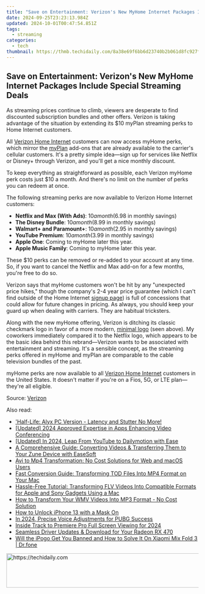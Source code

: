 ```yaml
---
title: "Save on Entertainment: Verizon's New MyHome Internet Packages Include Special Streaming Deals"
date: 2024-09-25T23:23:13.984Z
updated: 2024-10-01T00:47:54.851Z
tags:
  - streaming
categories:
  - tech
thumbnail: https://thmb.techidaily.com/8a38e69f6bb6d23740b2b061d8fc927f2b1d57e63f504706f437480fcde8cc73.jpg
---
```


## Save on Entertainment: Verizon's New MyHome Internet Packages Include Special Streaming Deals

As streaming prices continue to climb, viewers are desperate to find discounted subscription bundles and other offers. Verizon is taking advantage of the situation by extending its $10 myPlan streaming perks to Home Internet customers.

 All [Verizon Home Internet](https://www.anrdoezrs.net/links/3607085/type/dlg/sid/UUhtgUeUpU2003845/https://www.verizon.com/home/internet/) customers can now access myHome perks, which mirror the [myPlan](https://extra-information.techidaily.com/becoming-a-true-connoisseur-of-srt-text-creation-for-2024/) add-ons that are already available to the carrier's cellular customers. It's a pretty simple idea—sign up for services like Netflix or Disney+ through Verizon, and you'll get a nice monthly discount.

 To keep everything as straightforward as possible, each Verizon myHome perk costs just $10 a month. And there's no limit on the number of perks you can redeem at once.

 The following streaming perks are now available to Verizon Home Internet customers:

* **Netflix and Max (With Ads)**: $10 a month ($6.98 in monthly savings)
* **The Disney Bundle**: $10 a month ($8.99 in monthly savings)
* **Walmart+ and Paramount+**: $10 a month ($2.95 in monthly savings)
* **YouTube Premium**: $10 a month ($3.99 in monthly savings)
* **Apple One**: Coming to myHome later this year.
* **Apple Music Family**: Coming to myHome later this year.

 These $10 perks can be removed or re-added to your account at any time. So, if you want to cancel the Netflix and Max add-on for a few months, you're free to do so.

 Verizon says that myHome customers won't be hit by any "unexpected price hikes," though the company's 2-4 year price guarantee (which I can't find outside of the Home Internet [signup page](https://www.anrdoezrs.net/links/3607085/type/dlg/sid/UUhtgUeUpU2003845/https://www.verizon.com/home/internet/)) is full of concessions that could allow for future changes in pricing. As always, you should keep your guard up when dealing with carriers. They are habitual tricksters.

 Along with the new myHome offering, Verizon is ditching its classic checkmark logo in favor of a more modern, [minimal logo](https://www.anrdoezrs.net/links/3607085/type/dlg/sid/UUhtgUeUpU2003845/https://www.verizon.com/about/news/verizon-refreshes-the-brand) (seen above). My coworkers immediately compared it to the Netflix logo, which appears to be the basic idea behind this rebrand—Verizon wants to be associated with entertainment and streaming. It's a sensible concept, as the streaming perks offered in myHome and myPlan are comparable to the cable television bundles of the past.

 myHome perks are now available to all [Verizon Home Internet](https://www.anrdoezrs.net/links/3607085/type/dlg/sid/UUhtgUeUpU2003845/https://www.verizon.com/home/internet/) customers in the United States. It doesn't matter if you're on a Fios, 5G, or LTE plan—they're all eligible.

 Source: [Verizon](https://www.anrdoezrs.net/links/3607085/type/dlg/sid/UUhtgUeUpU2003845/https://www.verizon.com/about/news/verizon-introduces-myhome)

<ins class="adsbygoogle"
     style="display:block"
     data-ad-format="autorelaxed"
     data-ad-client="ca-pub-7571918770474297"
     data-ad-slot="1223367746"></ins>

<ins class="adsbygoogle"
     style="display:block"
     data-ad-client="ca-pub-7571918770474297"
     data-ad-slot="8358498916"
     data-ad-format="auto"
     data-full-width-responsive="true"></ins>

<span class="atpl-alsoreadstyle">Also read:</span>
<div><ul>
<li><a href="https://win-solutions.techidaily.com/half-life-alyx-pc-version-latency-and-stutter-no-more/"><u>'Half-Life: Alyx PC Version - Latency and Stutter No More!</u></a></li>
<li><a href="https://video-screen-grab.techidaily.com/updated-2024-approved-expertise-in-apps-enhancing-video-conferencing/"><u>[Updated] 2024 Approved Expertise in Apps Enhancing Video Conferencing</u></a></li>
<li><a href="https://youtube-data.techidaily.com/ed-in-2024-leap-from-youtube-to-dailymotion-with-ease/"><u>[Updated] In 2024, Leap From YouTube to Dailymotion with Ease</u></a></li>
<li><a href="https://media-tips.techidaily.com/a-comprehensive-guide-converting-videos-and-transferring-them-to-your-zune-device-with-easesoft/"><u>A Comprehensive Guide: Converting Videos & Transferring Them to Your Zune Device with EaseSoft</u></a></li>
<li><a href="https://media-tips.techidaily.com/avi-to-mp4-transformation-no-cost-solutions-for-web-and-macos-users/"><u>Avi to Mp4 Transformation: No Cost Solutions for Web and macOS Users</u></a></li>
<li><a href="https://media-tips.techidaily.com/fast-conversion-guide-transforming-tod-files-into-mp4-format-on-your-mac/"><u>Fast Conversion Guide: Transforming TOD Files Into MP4 Format on Your Mac</u></a></li>
<li><a href="https://media-tips.techidaily.com/hassle-free-tutorial-transforming-flv-videos-into-compatible-formats-for-apple-and-sony-gadgets-using-a-mac/"><u>Hassle-Free Tutorial: Transforming FLV Videos Into Compatible Formats for Apple and Sony Gadgets Using a Mac</u></a></li>
<li><a href="https://media-tips.techidaily.com/1723620214979-how-to-transform-your-wmv-videos-into-mp3-format-no-cost-solution/"><u>How to Transform Your WMV Videos Into MP3 Format - No Cost Solution</u></a></li>
<li><a href="https://ios-unlock.techidaily.com/how-to-unlock-iphone-13-with-a-mask-on-by-drfone-ios/"><u>How to Unlock iPhone 13 with a Mask On</u></a></li>
<li><a href="https://extra-approaches.techidaily.com/in-2024-precise-voice-adjustments-for-pubg-success/"><u>In 2024, Precise Voice Adjustments for PUBG Success</u></a></li>
<li><a href="https://extra-support.techidaily.com/inside-track-to-premiere-pro-full-screen-viewing-for-2024/"><u>Inside Track to Premiere Pro Full Screen Viewing for 2024</u></a></li>
<li><a href="https://hardware-help.techidaily.com/seamless-driver-updates-and-download-for-your-radeon-rx-470/"><u>Seamless Driver Updates & Download for Your Radeon RX 470</u></a></li>
<li><a href="https://fake-location.techidaily.com/will-the-ipogo-get-you-banned-and-how-to-solve-it-on-xiaomi-mix-fold-3-drfone-by-drfone-virtual-android/"><u>Will the iPogo Get You Banned and How to Solve It On Xiaomi Mix Fold 3 | Dr.fone</u></a></li>
</ul></div>

<!-- affiliate ads begin -->
<a href="https://aligracehair.sjv.io/c/5597632/1925489/19272" target="_top" id="1925489">
  <img src="//a.impactradius-go.com/display-ad/19272-1925489" border="0" alt="https://techidaily.com" width="728" height="90"/>
</a>
<img height="0" width="0" src="https://aligracehair.sjv.io/i/5597632/1925489/19272" style="position:absolute;visibility:hidden;" border="0" />
<!-- affiliate ads end -->

